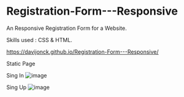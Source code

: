 # Registration-Form---Responsive
An Responsive Registration Form for a Website.

Skills used : CSS & HTML. 

https://davijonck.github.io/Registration-Form---Responsive/

Static Page 

Sing In 
![image](https://user-images.githubusercontent.com/17154364/170806939-6e043b70-61b5-441c-a03b-c30d8d6d8846.png)


Sing Up 
![image](https://user-images.githubusercontent.com/17154364/170807043-cdf732cd-c907-4980-b80f-340230c482de.png)

